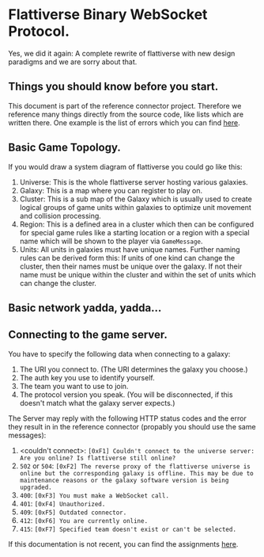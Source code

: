 # Flattiverse Binary WebSocket Protocol.

Yes, we did it again: A complete rewrite of flattiverse with new design paradigms and we are sorry about that.

## Things you should know before you start.

This document is part of the reference connector project. Therefore we reference many things directly from the source code, like lists which are written there. One example is the list of errors which you can find [here](Flattiverse.Connector/Flattiverse.Connector/GameException.cs).

## Basic Game Topology.

If you would draw a system diagram of flattiverse you could go like this:

1. Universe: This is the whole flattiverse server hosting various galaxies.
1. Galaxy: This is a map where you can register to play on.
1. Cluster: This is a sub map of the Galaxy which is usually used to create logical groups of game units within galaxies to optimize unit movement and collision processing.
1. Region: This is a defined area in a cluster which then can be configured for special game rules like a starting location or a region with a special name which will be shown to the player via `GameMessage`.
1. Units: All units in galaxies must have unique names. Further naming rules can be derived form this: If units of one kind can change the cluster, then their names must be unique over the galaxy. If not their name must be unique within the cluster and within the set of units which can change the cluster.

## Basic network yadda, yadda...

## Connecting to the game server.

You have to specify the following data when connecting to a galaxy:

1. The URI you connect to. (The URI determines the galaxy you choose.)
1. The auth key you use to identify yourself.
1. The team you want to use to join.
1. The protocol version you speak. (You will be disconnected, if this doesn't match what the galaxy server expects.)

The Server may reply with the following HTTP status codes and the error they result in in the reference connector (propably you should use the same messages):

1. <couldn't connect>: `[0xF1] Couldn't connect to the universe server: Are you online? Is flattiverse still online?`
1. `502` or `504`: `[0xF2] The reverse proxy of the flattiverse universe is online but the corresponding galaxy is offline. This may be due to maintenance reasons or the galaxy software version is being upgraded.`
1. `400`: `[0xF3] You must make a WebSocket call.`
1. `401`: `[0xF4] Unauthorized.`
1. `409`: `[0xF5] Outdated connector.`
1. `412`: `[0xF6] You are currently online.`
1. `415`: `[0xF7] Specified team doesn't exist or can't be selected.`

If this documentation is not recent, you can find the assignments [here](Flattiverse.Connector/Flattiverse.Connector/Network/Connection.cs).